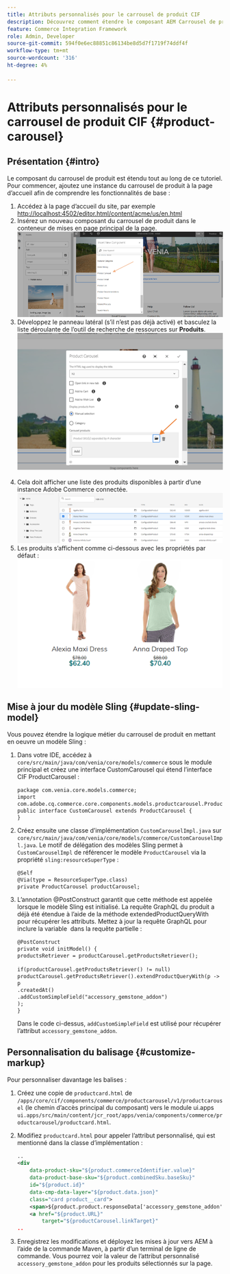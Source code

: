```yaml
---
title: Attributs personnalisés pour le carrousel de produit CIF
description: Découvrez comment étendre le composant AEM Carrousel de produit CIF en mettant à jour le modèle Sling et en personnalisant le balisage.
feature: Commerce Integration Framework
role: Admin, Developer
source-git-commit: 594f0e6ec88851c86134be8d5d7f1719f74ddf4f
workflow-type: tm+mt
source-wordcount: '316'
ht-degree: 4%

---
```


# Attributs personnalisés pour le carrousel de produit CIF {#product-carousel}

## Présentation {#intro}

Le composant du carrousel de produit est étendu tout au long de ce tutoriel. Pour commencer, ajoutez une instance du carrousel de produit à la page d’accueil afin de comprendre les fonctionnalités de base :

1. Accédez à la page d’accueil du site, par exemple [http://localhost:4502/editor.html/content/acme/us/en.html](http://localhost:4502/editor.html/content/acme/us/en.html)
1. Insérez un nouveau composant du carrousel de produit dans le conteneur de mises en page principal de la page.
   ![Composant du carrousel de produit](/help/commerce-cloud/assets/product-carousel-component.png)
1. Développez le panneau latéral (s’il n’est pas déjà activé) et basculez la liste déroulante de l’outil de recherche de ressources sur **Produits**.
     ![Produits du carrousel](/help/commerce-cloud/assets/carousel-products.png)    
1. Cela doit afficher une liste des produits disponibles à partir d’une instance Adobe Commerce connectée.
   ![Instance connectée](/help/commerce-cloud/assets/connected-instance.png)
1. Les produits s’affichent comme ci-dessous avec les propriétés par défaut :
   ![Produit affiché avec propriétés](/help/commerce-cloud/assets/discount.png)

## Mise à jour du modèle Sling {#update-sling-model}

Vous pouvez étendre la logique métier du carrousel de produit en mettant en oeuvre un modèle Sling :

1. Dans votre IDE, accédez à `core/src/main/java/com/venia/core/models/commerce` sous le module principal et créez une interface CustomCarousel qui étend l’interface CIF ProductCarousel :

   ```
   package com.venia.core.models.commerce;
   import com.adobe.cq.commerce.core.components.models.productcarousel.ProductCarousel;
   public interface CustomCarousel extends ProductCarousel {
   }
   ```
1. Créez ensuite une classe d’implémentation `CustomCarouselImpl.java` sur `core/src/main/java/com/venia/core/models/commerce/CustomCarouselImpl.java`.
Le motif de délégation des modèles Sling permet à `CustomCarouselImpl` de référencer le modèle `ProductCarousel` via la propriété `sling:resourceSuperType` :

   ```
   @Self
   @Via(type = ResourceSuperType.class)
   private ProductCarousel productCarousel;
   ```

1. L’annotation @PostConstruct garantit que cette méthode est appelée lorsque le modèle Sling est initialisé. La requête GraphQL du produit a déjà été étendue à l’aide de la méthode extendedProductQueryWith pour récupérer les attributs. Mettez à jour la requête GraphQL pour inclure la variable  dans la requête partielle :

   ```
   @PostConstruct
   private void initModel() {
   productsRetriever = productCarousel.getProductsRetriever();
   
   if(productCarousel.getProductsRetriever() != null)
   productCarousel.getProductsRetriever().extendProductQueryWith(p -> p
   .createdAt()
   .addCustomSimpleField("accessory_gemstone_addon")
   );
   }
   ```

   Dans le code ci-dessus, `addCustomSimpleField` est utilisé pour récupérer l’attribut `accessory_gemstone_addon`.

## Personnalisation du balisage {#customize-markup}

Pour personnaliser davantage les balises :

1. Créez une copie de `productcard.html` de `/apps/core/cif/components/commerce/productcarousel/v1/productcarousel` (le chemin d’accès principal du composant) vers le module ui.apps `ui.apps/src/main/content/jcr_root/apps/venia/components/commerce/productcarousel/productcard.html`.

1. Modifiez `productcard.html` pour appeler l’attribut personnalisé, qui est mentionné dans la classe d’implémentation :

   ```xml
   ..
   <div
       data-product-sku="${product.commerceIdentifier.value}"
       data-product-base-sku="${product.combinedSku.baseSku}"
       id="${product.id}"
       data-cmp-data-layer="${product.data.json}"
       class="card product__card">
       <span>${product.product.responseData['accessory_gemstone_addon']}</span>
       <a href="${product.URL}"
           target="${productCarousel.linkTarget}"
   ..
   ```

1. Enregistrez les modifications et déployez les mises à jour vers AEM à l’aide de la commande Maven, à partir d’un terminal de ligne de commande. Vous pourrez voir la valeur de l’attribut personnalisé `accessory_gemstone_addon` pour les produits sélectionnés sur la page.
